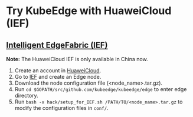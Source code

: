 # Try KubeEdge with HuaweiCloud (IEF)

## [Intelligent EdgeFabric (IEF)](https://www.huaweicloud.com/product/ief.html)
**Note:** The HuaweiCloud IEF is only available in China now.

1. Create an account in [HuaweiCloud](https://www.huaweicloud.com).
2. Go to [IEF](https://www.huaweicloud.com/product/ief.html) and create an Edge node.
3. Download the node configuration file (<node_name>.tar.gz).
4. Run `cd $GOPATH/src/github.com/kubeedge/kubeedge/edge` to enter edge directory.
5. Run `bash -x hack/setup_for_IEF.sh /PATH/TO/<node_name>.tar.gz` to modify the configuration files in `conf/`.
